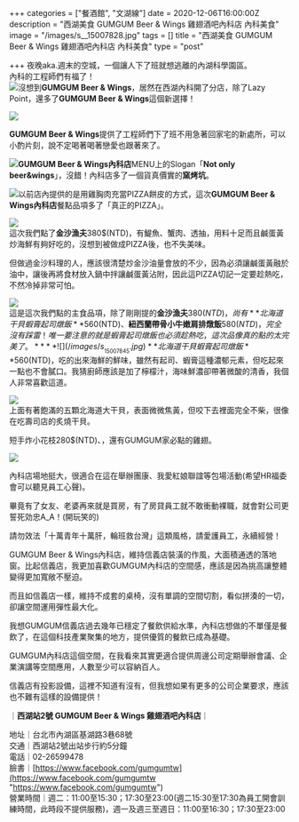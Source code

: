 +++
categories = ["餐酒館", "文湖線"]
date = 2020-12-06T16:00:00Z
description = "西湖美食 GUMGUM Beer & Wings 雞翅酒吧內科店 內科美食"
image = "/images/s__15007828.jpg"
tags = []
title = "西湖美食 GUMGUM Beer & Wings 雞翅酒吧內科店 內科美食"
type = "post"

+++
夜晚aka.週末的空城，一個讓人下了班就想逃離的內湖科學園區。  
內科的工程師們有福了！  
![](/images/s__15007818.jpg)沒想到**GUMGUM Beer & Wings**，居然在西湖內科開了分店，除了Lazy Point，還多了**GUMGUM Beer & Wings**這個新選擇！

![](/images/s__15007829.jpg)

**GUMGUM Beer & Wings**提供了工程師們下了班不用急著回家宅的新處所，可以小酌片刻，說不定喝著喝著戀愛也跟著來了。

![](/images/s__15007827.jpg)**GUMGUM Beer & Wings內科店**MENU上的Slogan「**Not only beer&wings**」，沒錯！內科店多了一個貨真價實的**窯烤坑**。

![](/images/s__15007826.jpg)以前店內提供的是用雞胸肉充當PIZZA餅皮的方式，這次**GUMGUM Beer & Wings內科店**餐點品項多了「真正的PIZZA」。  
  
  
![](/images/s__15007840.jpg)  
這次我們點了**金沙漁夫**380$(NTD)，有鯷魚、蟹肉、透抽，用料十足而且鹹蛋黃炒海鮮有夠好吃的，沒想到被做成PIZZA後，也不失美味。

但做過金沙料理的人，應該很清楚炒金沙油量會放的不少，因為必須讓鹹蛋黃融於油中，讓後再將食材放入鍋中拌讓鹹蛋黃沾附，因此這PIZZA切記一定要趁熱吃，不然冷掉非常可怕。  
  
![](/images/s__15007839.jpg)  
這是這次我們點的主食品項，除了剛剛提的**金沙漁夫**380$(NTD)，尚有**北海道干貝蝦膏起司燉飯**560$(NTD)、**紐西蘭帶骨小牛嫩肩排燉飯**580$(NTD)，完全沒有踩雷！唯一要注意的就是蝦膏起司燉飯也必須趁熱吃，這次品像真的點的太完美了。  
**  
**![](/images/s__15007845.jpg)  
**北海道干貝蝦膏起司燉飯**560$(NTD)，吃的出來海鮮的鮮味，雖然有起司、蝦膏這種濃郁元素，但吃起來一點也不會膩口。我猜廚師應該是加了檸檬汁，海味鮮濃卻帶著微酸的清香，我個人非常喜歡這道。

![](/images/s__15007815.jpg)  
上面有著飽滿的五顆北海道大干貝，表面微微焦黃，但咬下去裡面完全不柴，很像在吃壽司店的炙燒干貝。

短手炸小花枝280$(NTD)、，還有GUMGUM家必點的雞翅。

![](/images/s__15007931.jpg)

內科店場地挺大，很適合在這在舉辦團康、我愛紅娘聯誼等包場活動(希望HR福委會可以聽見員工心聲)。

畢竟有了女友、老婆再來就是買房，有了房貸員工就不敢衝動裸職，就會對公司更誓死効忠A_A！(開玩笑的)

請勿效法「十萬青年十萬肝，輪班救台灣」這類風格，請愛護員工，永續經營！

GUMGUM Beer & Wings內科店，維持信義店裝潢的作風，大面積通透的落地窗。比起信義店，我更加喜歡GUMGUM內科店的空間感，應該是因為挑高讓整體變得更加寬敞不壓迫。

而且如信義店一樣，維持不成套的桌椅，沒有單調的空間切割，看似拼湊的一切，卻讓空間運用彈性最大化。

我想GUMGUM信義店過去幾年已穩定了餐飲供給水準，內科店想做的不單僅是餐飲了，在這個科技產業聚集的地方，提供優質的餐飲已成為基礎。

GUMGUM內科店這個空間，在我看來其實更適合提供周邊公司定期舉辦會議、企業演講等空間應用，人數至少可以容納百人。

信義店有投影設備，這裡不知道有沒有，但我想如果有更多的公司企業要求，應該也不難有這樣的設備提供！

｜**西湖站2號 GUMGUM Beer & Wings 雞翅酒吧內科店**｜ 

地址｜台北市內湖區基湖路3巷68號  
交通｜西湖站2號出站步行約5分鐘  
電話｜02-26599478  
臉書｜[https://www.facebook.com/gumgumtw](https://www.facebook.com/gumgumtw "https://www.facebook.com/gumgumtw")   
營業時間｜週二：11:00至15:30；17:30至23:00(週二15:30至17:30為員工開會訓練時間，此時段不提供服務)，週一及週三至週日：11:00至16:30；17:30至23:00